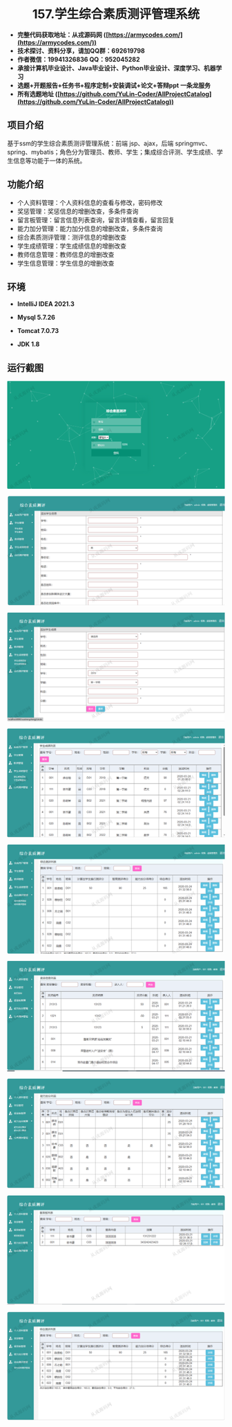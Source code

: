 <p><h1 align="center">157.学生综合素质测评管理系统</h1></p>

- <b>完整代码获取地址：从戎源码网 ([https://armycodes.com/](https://armycodes.com/))</b>
- <b>技术探讨、资料分享，请加QQ群：692619798</b> 
- <b>作者微信：19941326836  QQ：952045282</b> 
- <b>承接计算机毕业设计、Java毕业设计、Python毕业设计、深度学习、机器学习</b>
- <b>选题+开题报告+任务书+程序定制+安装调试+论文+答辩ppt 一条龙服务</b>
- <b>所有选题地址 ([https://github.com/YuLin-Coder/AllProjectCatalog](https://github.com/YuLin-Coder/AllProjectCatalog)) </b>

## 项目介绍
基于ssm的学生综合素质测评管理系统：前端 jsp、ajax，后端 springmvc、spring、mybatis；角色分为管理员、教师、学生；集成综合评测、学生成绩、学生信息等功能于一体的系统。

## 功能介绍

- 个人资料管理：个人资料信息的查看与修改，密码修改
- 奖惩管理：奖惩信息的增删改查，多条件查询
- 留言板管理：留言信息列表查询，留言详情查看，留言回复
- 能力加分管理：能力加分信息的增删改查，多条件查询
- 综合素质测评管理：测评信息的增删改查
- 学生成绩管理：学生成绩信息的增删改查
- 教师信息管理：教师信息的增删改查
- 学生信息管理：学生信息的增删改查

## 环境

- <b>IntelliJ IDEA 2021.3</b>

- <b>Mysql 5.7.26</b>

- <b>Tomcat 7.0.73</b>

- <b>JDK 1.8</b>

## 运行截图
![](screenshot/1.png)

![](screenshot/2.png)

![](screenshot/3.png)

![](screenshot/4.png)

![](screenshot/5.png)

![](screenshot/6.png)

![](screenshot/7.png)

![](screenshot/8.png)

![](screenshot/9.png)
